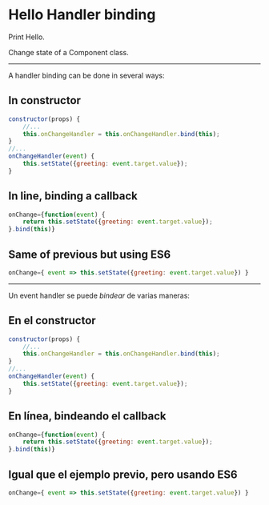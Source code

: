 # Hello Handler binding

Print Hello.

Change state of a Component class.

---

A handler binding can be done in several ways:

## In constructor

```javascript
constructor(props) {
	//...
	this.onChangeHandler = this.onChangeHandler.bind(this);
}
//...
onChangeHandler(event) {
	this.setState({greeting: event.target.value});
}
```

## In line, binding a callback

```javascript
onChange={function(event) {
	return this.setState({greeting: event.target.value});
}.bind(this)}
```

## Same of previous but using ES6

```javascript
onChange={ event => this.setState({greeting: event.target.value}) }
```

---

Un event handler se puede _bindear_ de varias maneras:

## En el constructor

```javascript
constructor(props) {
	//...
	this.onChangeHandler = this.onChangeHandler.bind(this);
}
//...
onChangeHandler(event) {
	this.setState({greeting: event.target.value});
}
```

## En línea, bindeando el callback

```javascript
onChange={function(event) {
	return this.setState({greeting: event.target.value});
}.bind(this)}
```

## Igual que el ejemplo previo, pero usando ES6

```javascript
onChange={ event => this.setState({greeting: event.target.value}) }
```